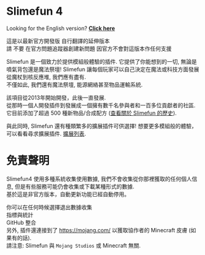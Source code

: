 # Slimefun 4	
Looking for the English version? [**Click here**](https://github.com/Slimefun/Slimefun4/blob/master/README.md#download-slimefun-4)	

這是以最新官方開發版 自行翻譯的延伸版本	
請 不要 在官方問題追蹤器創建新問題 因官方不會對這版本作任何支援	

Slimefun 是一個致力於提供模組般體驗的插件. 它提供了你能想到的一切,	
無論是噴氣背包還是魔法祭壇! Slimefun 讓每個玩家可以自己決定在魔法或科技方面發展	
從魔杖到核反應堆, 我們應有盡有.	
不僅如此, 我們還有魔法祭壇, 能源網絡甚至物品運輸系統.	

該項目從2013年開始開發，此後一直發展.	
從那時一個人開發插件到發展成一個擁有數千名參與者和一百多位貢獻者的社區.	
它目前添加了超過 500 種新物品/合成配方  ([查看關於 Slimefun 的歷史](https://github.com/Slimefun/Slimefun4/wiki/Slimefun-in-a-nutshell)).	

與此同時, Slimefun 還有種類繁多的擴展插件可供選擇!	
想要更多模組般的體驗，可以看看尋求擴展插件. [擴展列表](https://github.com/Slimefun/Slimefun4/wiki/Addons).	

# 免責聲明	
Slimefun4 使用多種系統收集使用數據, 我們不會收集從你那裡獲取的任何個人信息, 但是有些服務可能仍會收集或下載某種形式的數據.	
基於這是非官方版本，自動更新功能已經自動停用。	

你可以在任何時候選擇退出數據收集	
指標與統計	
GitHub 整合	
另外, 插件還連接到了 https://mojang.com/ 以獲取協作者的 Minecraft 皮膚 (如果有的話).	
請注意: Slimefun 與 `Mojang Studios` 或 Minecraft 無關.
